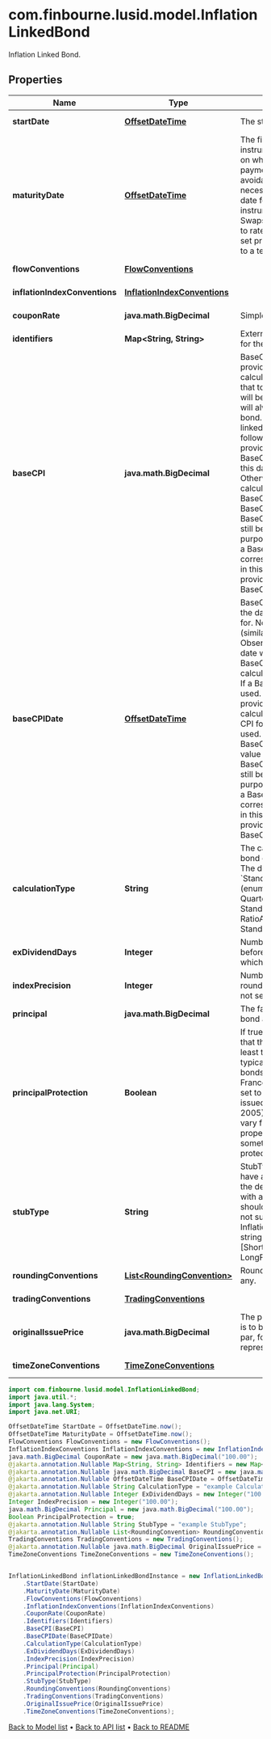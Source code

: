 # com.finbourne.lusid.model.InflationLinkedBond
Inflation Linked Bond.

## Properties

Name | Type | Description | Notes
------------ | ------------- | ------------- | -------------
**startDate** | [**OffsetDateTime**](OffsetDateTime.md) | The start date of the bond. | [default to OffsetDateTime]
**maturityDate** | [**OffsetDateTime**](OffsetDateTime.md) | The final maturity date of the instrument. This means the last date on which the instruments makes a payment of any amount.  For the avoidance of doubt, that is not necessarily prior to its last sensitivity date for the purposes of risk; e.g. instruments such as  Constant Maturity Swaps (CMS) often have sensitivities to rates that may well be observed or set prior to the maturity date, but refer to a termination date beyond it. | [default to OffsetDateTime]
**flowConventions** | [**FlowConventions**](FlowConventions.md) |  | [default to FlowConventions]
**inflationIndexConventions** | [**InflationIndexConventions**](InflationIndexConventions.md) |  | [default to InflationIndexConventions]
**couponRate** | **java.math.BigDecimal** | Simple coupon rate. | [default to java.math.BigDecimal]
**identifiers** | **Map&lt;String, String&gt;** | External market codes and identifiers for the bond, e.g. ISIN. | [optional] [default to Map<String, String>]
**baseCPI** | **java.math.BigDecimal** | BaseCPI value. This is optional, if not provided the BaseCPI value will be calculated from the BaseCPIDate,  if that too is not present the StartDate will be used.     If provided then this value will always set the BaseCPI on this bond.     The BaseCPI of an inflation linked bond is calculated using the following logic:  - If a BaseCPI value is provided, this is used.  - Otherwise, if BaseCPIDate is provided, the CPI for this date is calculated and used.  - Otherwise, the CPI for the StartDate is calculated and used.     Note that if both BaseCPI and BaseCPIDate are set, the BaseCPI value will be used and the BaseCPIDate  will be ignored but can still be added for informative purposes.     Some bonds are issued with a BaseCPI date that does not correspond to the StartDate CPI value, in this  case the value should be provided here or with the BaseCPIDate. | [optional] [default to java.math.BigDecimal]
**baseCPIDate** | [**OffsetDateTime**](OffsetDateTime.md) | BaseCPIDate. This is optional. Gives the date that the BaseCPI is calculated for.     Note this is an un-lagged date (similar to StartDate) so the Bond ObservationLag will  be applied to this date when calculating the CPI.     The BaseCPI of an inflation linked bond is calculated using the following logic:  - If a BaseCPI value is provided, this is used.  - Otherwise, if BaseCPIDate is provided, the CPI for this date is calculated and used.  - Otherwise, the CPI for the StartDate is calculated and used.     Note that if both BaseCPI and BaseCPIDate are set, the BaseCPI value will be used and the BaseCPIDate  will be ignored but can still be added for informative purposes.     Some bonds are issued with a BaseCPI date that does not correspond to the StartDate CPI value, in this  case the value should be provided here or with the actual BaseCPI. | [optional] [default to OffsetDateTime]
**calculationType** | **String** | The calculation type applied to the bond coupon and principal amount.  The default CalculationType is &#x60;Standard&#x60;.    Supported string (enumeration) values are: [Standard, Quarterly, Ratio, Brazil, StandardAccruedOnly, RatioAccruedOnly, StandardWithCappedAccruedInterest]. | [optional] [default to String]
**exDividendDays** | **Integer** | Number of Good Business Days before the next coupon payment, in which the bond goes ex-dividend. | [optional] [default to Integer]
**indexPrecision** | **Integer** | Number of decimal places used to round IndexRatio. This defaults to 5 if not set. | [optional] [default to Integer]
**principal** | **java.math.BigDecimal** | The face-value or principal for the bond at outset. | [default to java.math.BigDecimal]
**principalProtection** | **Boolean** | If true then the principal is protected in that the redemption amount will be at least the face value (Principal).  This is typically set to true for inflation linked bonds issued by the United States and France (for example).  This is typically set to false for inflation linked bonds issued by the United Kingdom (post 2005).  For other sovereigns this can vary from issue to issue.  If not set this property defaults to true.  This is sometimes referred to as Deflation protection or an inflation floor of 0%. | [optional] [default to Boolean]
**stubType** | **String** | StubType. Most Inflation linked bonds have a ShortFront stub type so this is the default, however in some cases  with a long front stub LongFront should be selected.  StubType Both is not supported for InflationLinkedBonds.    Supported string (enumeration) values are: [ShortFront, ShortBack, LongBack, LongFront, Both]. | [optional] [default to String]
**roundingConventions** | [**List&lt;RoundingConvention&gt;**](RoundingConvention.md) | Rounding conventions for analytics, if any. | [optional] [default to List<RoundingConvention>]
**tradingConventions** | [**TradingConventions**](TradingConventions.md) |  | [optional] [default to TradingConventions]
**originalIssuePrice** | **java.math.BigDecimal** | The price the bond was issued at. This is to be entered as a percentage of par, for example a value of 98.5 would represent 98.5%. | [optional] [default to java.math.BigDecimal]
**timeZoneConventions** | [**TimeZoneConventions**](TimeZoneConventions.md) |  | [optional] [default to TimeZoneConventions]

```java
import com.finbourne.lusid.model.InflationLinkedBond;
import java.util.*;
import java.lang.System;
import java.net.URI;

OffsetDateTime StartDate = OffsetDateTime.now();
OffsetDateTime MaturityDate = OffsetDateTime.now();
FlowConventions FlowConventions = new FlowConventions();
InflationIndexConventions InflationIndexConventions = new InflationIndexConventions();
java.math.BigDecimal CouponRate = new java.math.BigDecimal("100.00");
@jakarta.annotation.Nullable Map<String, String> Identifiers = new Map<String, String>();
@jakarta.annotation.Nullable java.math.BigDecimal BaseCPI = new java.math.BigDecimal("100.00");
@jakarta.annotation.Nullable OffsetDateTime BaseCPIDate = OffsetDateTime.now();
@jakarta.annotation.Nullable String CalculationType = "example CalculationType";
@jakarta.annotation.Nullable Integer ExDividendDays = new Integer("100.00");
Integer IndexPrecision = new Integer("100.00");
java.math.BigDecimal Principal = new java.math.BigDecimal("100.00");
Boolean PrincipalProtection = true;
@jakarta.annotation.Nullable String StubType = "example StubType";
@jakarta.annotation.Nullable List<RoundingConvention> RoundingConventions = new List<RoundingConvention>();
TradingConventions TradingConventions = new TradingConventions();
@jakarta.annotation.Nullable java.math.BigDecimal OriginalIssuePrice = new java.math.BigDecimal("100.00");
TimeZoneConventions TimeZoneConventions = new TimeZoneConventions();


InflationLinkedBond inflationLinkedBondInstance = new InflationLinkedBond()
    .StartDate(StartDate)
    .MaturityDate(MaturityDate)
    .FlowConventions(FlowConventions)
    .InflationIndexConventions(InflationIndexConventions)
    .CouponRate(CouponRate)
    .Identifiers(Identifiers)
    .BaseCPI(BaseCPI)
    .BaseCPIDate(BaseCPIDate)
    .CalculationType(CalculationType)
    .ExDividendDays(ExDividendDays)
    .IndexPrecision(IndexPrecision)
    .Principal(Principal)
    .PrincipalProtection(PrincipalProtection)
    .StubType(StubType)
    .RoundingConventions(RoundingConventions)
    .TradingConventions(TradingConventions)
    .OriginalIssuePrice(OriginalIssuePrice)
    .TimeZoneConventions(TimeZoneConventions);
```


[Back to Model list](../README.md#documentation-for-models) &#8226; [Back to API list](../README.md#documentation-for-api-endpoints) &#8226; [Back to README](../README.md)
